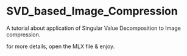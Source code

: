 # SVD_based_Image_Compression
A tutorial about application of Singular Value Decomposition to Image compression.

for more details, open the MLX file & enjoy.
